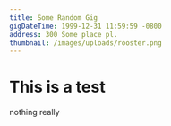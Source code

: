 ```yaml
---
title: Some Random Gig
gigDateTime: 1999-12-31 11:59:59 -0800
address: 300 Some place pl.
thumbnail: /images/uploads/rooster.png
---
```


# This is a test
nothing really